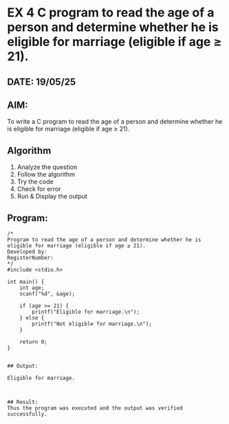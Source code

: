 # EX 4 C program to read the age of a person and determine whether he is eligible for marriage (eligible if age ≥ 21).
## DATE: 19/05/25
## AIM:
To write a C program to read the age of a person and determine whether he is eligible for marriage (eligible if age ≥ 21).

## Algorithm
1. Analyze the question
2. Follow the algorithm
3. Try the code
4.  Check for error
5. Run & Display the output

## Program:
```
/*
Program to read the age of a person and determine whether he is eligible for marriage (eligible if age ≥ 21).
Developed by: 
RegisterNumber:  
*/
#include <stdio.h>

int main() {
    int age;
    scanf("%d", &age);

    if (age >= 21) {
        printf("Eligible for marriage.\n");
    } else {
        printf("Not eligible for marriage.\n");
    }

    return 0;
}


## Output:

Eligible for marriage.



## Result:
Thus the program was executed and the output was verified successfully.
